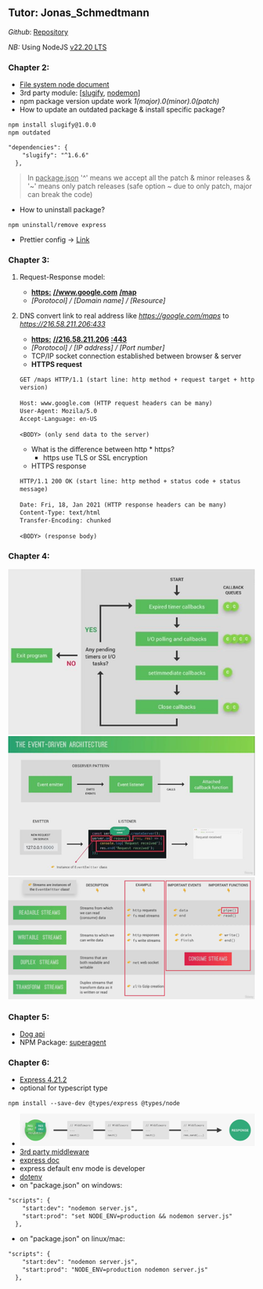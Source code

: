 ## Tutor: Jonas_Schmedtmann

_Github_: [Repository](https://github.com/jonasschmedtmann/complete-node-bootcamp)

_NB:_ Using NodeJS [v22.20 LTS](https://nodejs.org/en/download)

### Chapter 2:

- [File system node document](https://nodejs.org/docs/latest-v22.x/api/fs.html)
- 3rd party module: [[slugify](https://www.npmjs.com/package/slugify), [nodemon](https://www.npmjs.com/package/nodemon)]
- npm package version update work _1(major).0(minor).0(patch)_ 
- How to update an outdated package & install specific package?
```
npm install slugify@1.0.0
npm outdated
```
```
"dependencies": {
    "slugify": "^1.6.6"
  },
```
> In <ins>package.json</ins> '^' means we accept all the patch & minor releases & '~' means only patch releases (safe option ~ due to only patch, major can break the code)
- How to uninstall package?
```
npm uninstall/remove express
```
- Prettier config -> [Link](https://prettier.io/docs/options)

### Chapter 3:

1. Request-Response model:
   - **<ins>https:</ins>** **<ins>//www.google.com</ins>** **<ins>/map</ins>**
   - _[Porotocol] / [Domain name] / [Resource]_

2. DNS convert link to real address like _https://google.com/maps_ to _https://216.58.211.206:433_
   - **<ins>https:</ins>** **<ins>//216.58.211.206</ins>** **<ins>:443</ins>**
   - _[Porotocol] / [IP address] / [Port number]_
   - TCP/IP socket connection established between browser & server
   - **HTTPS request**
   ```
   GET /maps HTTP/1.1 (start line: http method + request target + http version)
   
   Host: www.google.com (HTTP request headers can be many)
   User-Agent: Mozila/5.0
   Accept-Language: en-US

   <BODY> (only send data to the server)
   ```
   - What is the difference between http * https?
     - https use TLS or SSL encryption
   - HTTPS response
   ```
   HTTP/1.1 200 OK (start line: http method + status code + status message)
   
   Date: Fri, 18, Jan 2021 (HTTP response headers can be many)
   Content-Type: text/html
   Transfer-Encoding: chunked

   <BODY> (response body)
   ```


### Chapter 4:
![call-back-queues](./NodeJS_MongoDB/Chapter-4/nodejs-callback-query.jpg)
![event-driven-architecture](./NodeJS_MongoDB/Chapter-4/event-driven-architecture.jpg)
![streams](./NodeJS_MongoDB/Chapter-4/streams.png)

### Chapter 5:
- [Dog api](https://dog.ceo/dog-api/documentation/)
- NPM Package: [superagent](https://www.npmjs.com/package/superagent?activeTab=readme)

### Chapter 6:
- [Express 4.21.2](https://www.npmjs.com/package/express/v/4.21.2)
- optional for typescript type
```
npm install --save-dev @types/express @types/node
```
- ![express middleware](./NodeJS_MongoDB/Chapter-6-natours_API/middleware.PNG)
- [3rd party middleware](https://www.npmjs.com/package/morgan)
- [express doc](https://expressjs.com/en/4x/api.html)
- express default env mode is developer
- [dotenv](https://www.npmjs.com/package/dotenv)
- on "package.json" on windows:
```
"scripts": {
    "start:dev": "nodemon server.js",
    "start:prod": "set NODE_ENV=production && nodemon server.js"
  },
```
- on "package.json" on linux/mac:
```
"scripts": {
    "start:dev": "nodemon server.js",
    "start:prod": "NODE_ENV=production nodemon server.js"
  },
```